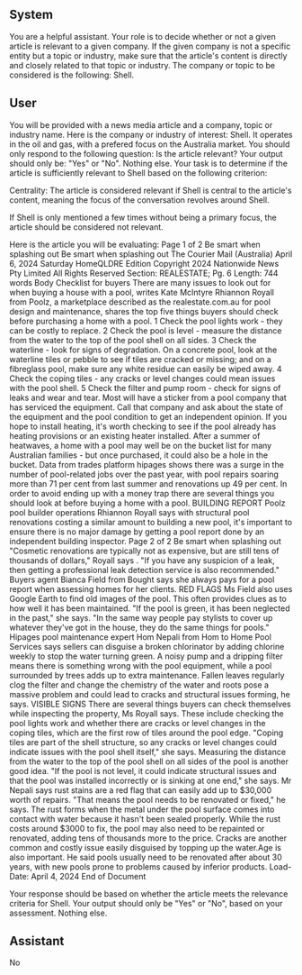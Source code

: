 ## System

You are a helpful assistant. Your role is to decide whether or not a given article is relevant to a given company. If the given company is not a specific entity but a topic or industry, make sure that the article's content is directly and closely related to that topic or industry. The company or topic to be considered is the following: Shell.

## User


You will be provided with a news media article and a company, topic or industry name. Here is the company or industry of interest: Shell. It operates in the oil and gas, with a prefered focus on the Australia market. You should only respond to the following question: Is the article relevant? Your output should only be: "Yes" or "No". Nothing else. Your task is to determine if the article is sufficiently relevant to Shell based on the following criterion:

Centrality: The article is considered relevant if Shell is central to the article's content, meaning the focus of the conversation revolves around Shell.

If Shell is only mentioned a few times without being a primary focus, the article should be considered not relevant.

Here is the article you will be evaluating: Page 1 of 2
Be smart when splashing out
Be smart when splashing out
The Courier Mail (Australia)
April 6, 2024 Saturday
HomeQLDRE Edition
Copyright 2024 Nationwide News Pty Limited All Rights Reserved
Section: REALESTATE; Pg. 6
Length: 744 words
Body
Checklist for buyers There are many issues to look out for when buying a house with a pool, writes Kate McIntyre 
Rhiannon Royall from Poolz, a marketplace described as the realestate.com.au for pool design and maintenance, 
shares the top five things buyers should check before purchasing a home with a pool.
1 Check the pool lights work - they can be costly to replace. 2 Check the pool is level - measure the distance from 
the water to the top of the pool shell on all sides.
3 Check the waterline - look for signs of degradation. On a concrete pool, look at the waterline tiles or pebble to see 
if tiles are cracked or missing; and on a fibreglass pool, make sure any white residue can easily be wiped away.
4 Check the coping tiles - any cracks or level changes could mean issues with the pool shell.
5 Check the filter and pump room - check for signs of leaks and wear and tear. Most will have a sticker from a pool 
company that has serviced the equipment. Call that company and ask about the state of the equipment and the 
pool condition to get an independent opinion. If you hope to install heating, it's worth checking to see if the pool 
already has heating provisions or an existing heater installed.
After a summer of heatwaves, a home with a pool may well be on the bucket list for many Australian families - but 
once purchased, it could also be a hole in the bucket.
Data from trades platform hipages shows there was a surge in the number of pool-related jobs over the past year, 
with pool repairs soaring more than 71 per cent from last summer and renovations up 49 per cent.
In order to avoid ending up with a money trap there are several things you should look at before buying a home with 
a pool.
BUILDING REPORT Poolz pool builder operations Rhiannon Royall says with structural pool renovations costing a 
similar amount to building a new pool, it's important to ensure there is no major damage by getting a pool report 
done by an independent building inspector.
Page 2 of 2
Be smart when splashing out
"Cosmetic renovations are typically not as expensive, but are still tens of thousands of dollars," Royall says . "If you 
have any suspicion of a leak, then getting a professional leak detection service is also recommended." Buyers 
agent Bianca Field from Bought says she always pays for a pool report when assessing homes for her clients.
RED FLAGS Ms Field also uses Google Earth to find old images of the pool. This often provides clues as to how 
well it has been maintained.
"If the pool is green, it has been neglected in the past," she says. "In the same way people pay stylists to cover up 
whatever they've got in the house, they do the same things for pools." Hipages pool maintenance expert Hom 
Nepali from Hom to Home Pool Services says sellers can disguise a broken chlorinator by adding chlorine weekly 
to stop the water turning green. A noisy pump and a dripping filter means there is something wrong with the pool 
equipment, while a pool surrounded by trees adds up to extra maintenance. Fallen leaves regularly clog the filter 
and change the chemistry of the water and roots pose a massive problem and could lead to cracks and structural 
issues forming, he says.
VISIBLE SIGNS There are several things buyers can check themselves while inspecting the property, Ms Royall 
says. These include checking the pool lights work and whether there are cracks or level changes in the coping tiles, 
which are the first row of tiles around the pool edge.
"Coping tiles are part of the shell structure, so any cracks or level changes could indicate issues with the pool shell 
itself," she says.
Measuring the distance from the water to the top of the pool shell on all sides of the pool is another good idea.
"If the pool is not level, it could indicate structural issues and that the pool was installed incorrectly or is sinking at 
one end," she says.
Mr Nepali says rust stains are a red flag that can easily add up to $30,000 worth of repairs.
"That means the pool needs to be renovated or fixed," he says. The rust forms when the metal under the pool 
surface comes into contact with water because it hasn't been sealed properly. While the rust costs around $3000 to 
fix, the pool may also need to be repainted or renovated, adding tens of thousands more to the price. Cracks are 
another common and costly issue easily disguised by topping up the water.Age is also important. He said pools 
usually need to be renovated after about 30 years, with new pools prone to problems caused by inferior products.
Load-Date: April 4, 2024
End of Document

Your response should be based on whether the article meets the relevance criteria for Shell.
Your output should only be "Yes" or "No", based on your assessment. Nothing else.
            

## Assistant

No


